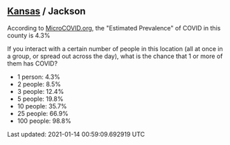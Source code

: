 
## [Kansas](/united-states/kansas) / Jackson

According to [MicroCOVID.org](http://microcovid.org),
the "Estimated Prevalence" of COVID in this county is 4.3%

If you interact with a certain number of people in this location
(all at once in a group, or spread out across the day), what is the chance that
1 or more of them has COVID?

- 1 person: 4.3%
- 2 people: 8.5%
- 3 people: 12.4%
- 5 people: 19.8%
- 10 people: 35.7%
- 25 people: 66.9%
- 100 people: 98.8%

Last updated: 2021-01-14 00:59:09.692919 UTC
